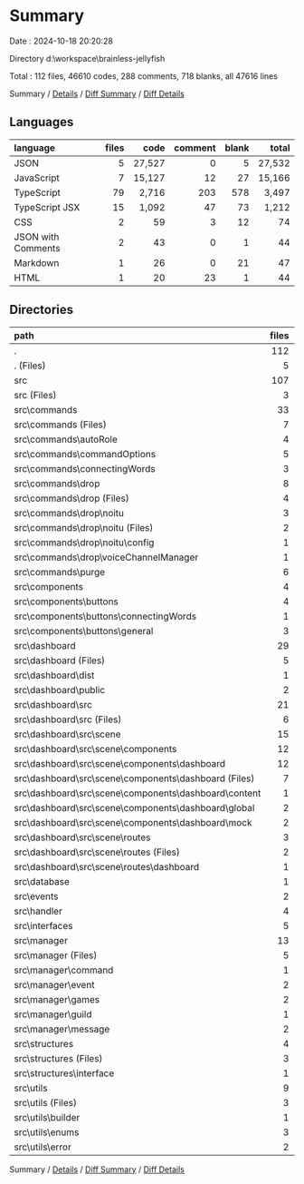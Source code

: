 # Summary

Date : 2024-10-18 20:20:28

Directory d:\\workspace\\brainless-jellyfish

Total : 112 files,  46610 codes, 288 comments, 718 blanks, all 47616 lines

Summary / [Details](details.md) / [Diff Summary](diff.md) / [Diff Details](diff-details.md)

## Languages
| language | files | code | comment | blank | total |
| :--- | ---: | ---: | ---: | ---: | ---: |
| JSON | 5 | 27,527 | 0 | 5 | 27,532 |
| JavaScript | 7 | 15,127 | 12 | 27 | 15,166 |
| TypeScript | 79 | 2,716 | 203 | 578 | 3,497 |
| TypeScript JSX | 15 | 1,092 | 47 | 73 | 1,212 |
| CSS | 2 | 59 | 3 | 12 | 74 |
| JSON with Comments | 2 | 43 | 0 | 1 | 44 |
| Markdown | 1 | 26 | 0 | 21 | 47 |
| HTML | 1 | 20 | 23 | 1 | 44 |

## Directories
| path | files | code | comment | blank | total |
| :--- | ---: | ---: | ---: | ---: | ---: |
| . | 112 | 46,610 | 288 | 718 | 47,616 |
| . (Files) | 5 | 5,150 | 0 | 5 | 5,155 |
| src | 107 | 41,460 | 288 | 713 | 42,461 |
| src (Files) | 3 | 100 | 6 | 21 | 127 |
| src\\commands | 33 | 711 | 24 | 151 | 886 |
| src\\commands (Files) | 7 | 129 | 0 | 30 | 159 |
| src\\commands\\autoRole | 4 | 237 | 9 | 38 | 284 |
| src\\commands\\commandOptions | 5 | 76 | 0 | 22 | 98 |
| src\\commands\\connectingWords | 3 | 57 | 6 | 9 | 72 |
| src\\commands\\drop | 8 | 94 | 4 | 28 | 126 |
| src\\commands\\drop (Files) | 4 | 36 | 4 | 11 | 51 |
| src\\commands\\drop\\noitu | 3 | 18 | 0 | 10 | 28 |
| src\\commands\\drop\\noitu (Files) | 2 | 12 | 0 | 7 | 19 |
| src\\commands\\drop\\noitu\\config | 1 | 6 | 0 | 3 | 9 |
| src\\commands\\drop\\voiceChannelManager | 1 | 40 | 0 | 7 | 47 |
| src\\commands\\purge | 6 | 118 | 5 | 24 | 147 |
| src\\components | 4 | 92 | 1 | 15 | 108 |
| src\\components\\buttons | 4 | 92 | 1 | 15 | 108 |
| src\\components\\buttons\\connectingWords | 1 | 11 | 0 | 3 | 14 |
| src\\components\\buttons\\general | 3 | 81 | 1 | 12 | 94 |
| src\\dashboard | 29 | 38,744 | 86 | 136 | 38,966 |
| src\\dashboard (Files) | 5 | 22,468 | 0 | 26 | 22,494 |
| src\\dashboard\\dist | 1 | 14 | 7 | 4 | 25 |
| src\\dashboard\\public | 2 | 45 | 23 | 2 | 70 |
| src\\dashboard\\src | 21 | 16,217 | 56 | 104 | 16,377 |
| src\\dashboard\\src (Files) | 6 | 324 | 9 | 26 | 359 |
| src\\dashboard\\src\\scene | 15 | 15,893 | 47 | 78 | 16,018 |
| src\\dashboard\\src\\scene\\components | 12 | 15,659 | 2 | 63 | 15,724 |
| src\\dashboard\\src\\scene\\components\\dashboard | 12 | 15,659 | 2 | 63 | 15,724 |
| src\\dashboard\\src\\scene\\components\\dashboard (Files) | 7 | 529 | 1 | 27 | 557 |
| src\\dashboard\\src\\scene\\components\\dashboard\\content | 1 | 60 | 0 | 6 | 66 |
| src\\dashboard\\src\\scene\\components\\dashboard\\global | 2 | 222 | 1 | 19 | 242 |
| src\\dashboard\\src\\scene\\components\\dashboard\\mock | 2 | 14,848 | 0 | 11 | 14,859 |
| src\\dashboard\\src\\scene\\routes | 3 | 234 | 45 | 15 | 294 |
| src\\dashboard\\src\\scene\\routes (Files) | 2 | 15 | 0 | 4 | 19 |
| src\\dashboard\\src\\scene\\routes\\dashboard | 1 | 219 | 45 | 11 | 275 |
| src\\database | 1 | 37 | 0 | 9 | 46 |
| src\\events | 2 | 18 | 0 | 6 | 24 |
| src\\handler | 4 | 173 | 1 | 29 | 203 |
| src\\interfaces | 5 | 68 | 2 | 17 | 87 |
| src\\manager | 13 | 889 | 7 | 190 | 1,086 |
| src\\manager (Files) | 5 | 459 | 6 | 95 | 560 |
| src\\manager\\command | 1 | 206 | 0 | 43 | 249 |
| src\\manager\\event | 2 | 12 | 1 | 12 | 25 |
| src\\manager\\games | 2 | 131 | 0 | 20 | 151 |
| src\\manager\\guild | 1 | 26 | 0 | 7 | 33 |
| src\\manager\\message | 2 | 55 | 0 | 13 | 68 |
| src\\structures | 4 | 183 | 8 | 39 | 230 |
| src\\structures (Files) | 3 | 169 | 0 | 30 | 199 |
| src\\structures\\interface | 1 | 14 | 8 | 9 | 31 |
| src\\utils | 9 | 445 | 153 | 100 | 698 |
| src\\utils (Files) | 3 | 269 | 35 | 45 | 349 |
| src\\utils\\builder | 1 | 0 | 16 | 4 | 20 |
| src\\utils\\enums | 3 | 25 | 0 | 6 | 31 |
| src\\utils\\error | 2 | 151 | 102 | 45 | 298 |

Summary / [Details](details.md) / [Diff Summary](diff.md) / [Diff Details](diff-details.md)
